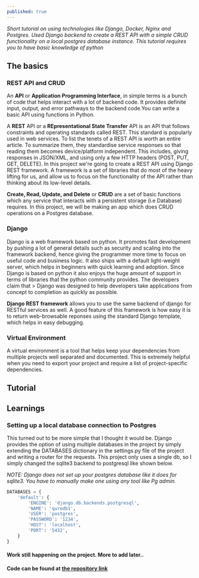 ```yaml
---
published: true
---
```


_Short tutorial on using technologies like Django, Docker, Nginx and Postgres. Used Django backend to create a REST API with a simple CRUD functionality on a local postgres database instance. This tutorial requires you to have basic knowledge of python_

## The basics

### REST API and CRUD

An __API__ or __Application Programming Interface__, in simple terms is a bunch of code that helps interact with a lot of backend code. It provides definite input, output, and error pathways to the backend code.You can write a basic API using functions in Python.  

A __REST__ API or a __REpresentational State Transfer__ API is an API that follows constraints and operating standards called REST. This standard is popularly used in web services. To list the tenets of a REST API is worth an entire article. To summarize them, they standardise service responses so that reading them becomes device/platform independent. This includes, giving responses in JSON/XML, and using only a few HTTP headers (POST, PUT, GET, DELETE). In this project we're going to create a REST API using Django REST framework. A framework is a set of libraries that do most of the heavy lifting for us, and allow us to focus on the functionality of the API rather than thinking about its low-level details.

__Create, Read, Update, and Delete__ or __CRUD__ are a set of basic functions which any service that interacts with a persistent storage (i.e Database) requires. In this project, we will be making an app which does CRUD operations on a Postgres database.

### Django

Django is a web framework based on python. It promotes fast development by pushing a lot of general details such as security and scaling into the framework backend, hence giving the programmer more time to focus on useful code and business logic. It also ships with a default light-weight server, which helps in beginners with quick learning and adoption. Since Django is based on python it also enjoys the huge amount of support in terms of libraries that the python community provides. The developers claim that > Django was designed to help developers take applications from concept to completion as quickly as possible.

__Django REST framework__ allows you to use the same backend of django for RESTful services as well. A good feature of this framework is how easy it is to return web-browsable reponses using the standard Django template, which helps in easy debugging. 

### Virtual Environment

A virtual environment is a tool that helps keep your dependencies from multiple projects well separated and documented. This is extremely helpful when you need to export your project and require a list of project-specific dependencies.

## Tutorial



## Learnings

### Setting up a local database connection to Postgres

This turned out to be more simple that I thought it would be. Django provides the option of using multiple databases in the project by simply extending the DATABASES dictionary in the settings.py file of the project and writing a router for the requests. This project only uses a single db, so I simply changed the sqlite3 backend to postgresql like shown below. 

_NOTE: Django does not set up your postgres database like it does for sqlite3. You have to manually make one using any tool like Pg admin._

```python
DATABASES = {
    'default': {
        'ENGINE': 'django.db.backends.postgresql',
        'NAME': 'quredb1',
        'USER': 'postgres',
        'PASSWORD': '1234',
        'HOST': 'localhost',
        'PORT': '5432',
    }
}
```

#### Work still happening on the project. More to add later..

#### Code can be found at [the repository link](https://github.com/CodeSeeker99/PS2_repo/tree/main/Django)
